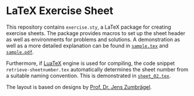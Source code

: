 # LaTeX Exercise Sheet

This repository contains `exercise.sty`,
a LaTeX package for creating exercise sheets.
The package provides macros to set up the sheet header
as well as environments for problems and solutions.
A demonstration as well as a more detailed explanation can be found in
[`sample.tex`](sample.tex) and [`sample.pdf`](sample.pdf).

Furthermore, if [LuaTeX](https://luatex.org) engine is used for compiling,
the code snippet `retrieve-sheetnumber.tex` automatically determines the
sheet number from a suitable naming convention.
This is demonstrated in [`sheet_02.tex`](sheet_02.tex).

The layout is based on designs by
[Prof. Dr. Jens Zumbrägel](https://twitter.com/jzumbr).
